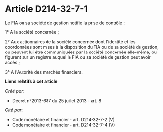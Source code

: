 # Article D214-32-7-1

Le FIA ou sa société de gestion notifie la prise de contrôle :

1° A la société concernée ;

2° Aux actionnaires de la société concernée dont l'identité et les coordonnées sont mises à la disposition du FIA ou de sa
société de gestion, ou peuvent lui être communiquées par la société concernée elle-même, ou figurent sur un registre auquel
le FIA ou sa société de gestion peut avoir accès ;

3° A l'Autorité des marchés financiers.

**Liens relatifs à cet article**

_Créé par_:

  - Décret n°2013-687 du 25 juillet 2013 - art. 8

_Cité par_:

  - Code monétaire et financier - art. D214-32-7-2 (V)
  - Code monétaire et financier - art. D214-32-7-4 (V)
